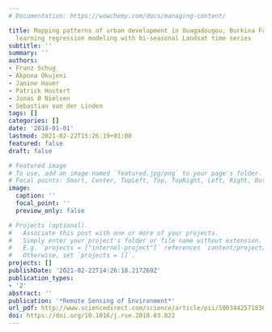 ```yaml
---
# Documentation: https://wowchemy.com/docs/managing-content/

title: Mapping patterns of urban development in Ouagadougou, Burkina Faso, using machine
  learning regression modeling with bi-seasonal Landsat time series
subtitle: ''
summary: ''
authors:
- Franz Schug
- Akpona Okujeni
- Janine Hauer
- Patrick Hostert
- Jonas Ø Nielsen
- Sebastian van der Linden
tags: []
categories: []
date: '2018-01-01'
lastmod: 2021-02-22T15:26:19+01:00
featured: false
draft: false

# Featured image
# To use, add an image named `featured.jpg/png` to your page's folder.
# Focal points: Smart, Center, TopLeft, Top, TopRight, Left, Right, BottomLeft, Bottom, BottomRight.
image:
  caption: ''
  focal_point: ''
  preview_only: false

# Projects (optional).
#   Associate this post with one or more of your projects.
#   Simply enter your project's folder or file name without extension.
#   E.g. `projects = ["internal-project"]` references `content/project/deep-learning/index.md`.
#   Otherwise, set `projects = []`.
projects: []
publishDate: '2021-02-22T14:26:18.217269Z'
publication_types:
- '2'
abstract: ''
publication: '*Remote Sensing of Environment*'
url_pdf: http://www.sciencedirect.com/science/article/pii/S0034425718301226
doi: https://doi.org/10.1016/j.rse.2018.03.022
---
```

